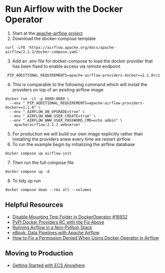 # Run Airflow with the Docker Operator

1. Start at the [apache-airflow project](https://airflow.apache.org/docs/apache-airflow/stable/start/docker.html#before-you-begin)
2. Download the docker-compose template

```curl -LfO 'https://airflow.apache.org/docs/apache-airflow/2.1.2/docker-compose.yaml'```

3. Add an .env file for docker-compose to load the docker provider that has been fixed to enable access via remote endpoint

```_PIP_ADDITIONAL_REQUIREMENTS=apache-airflow-providers-docker==2.1.0rc1```

4. This is comparable to the following command which will install the providers on top of an existing airflow image
```
docker run -it -p 8080:8080 \
  --env "_PIP_ADDITIONAL_REQUIREMENTS=apache-airflow-providers-docker==1.1.0" \
  --env "_AIRFLOW_DB_UPGRADE=true" \
  --env "_AIRFLOW_WWW_USER_CREATE=true" \
  --env "_AIRFLOW_WWW_USER_PASSWORD_CMD=echo admin" \
    apache/airflow:2.1.2 webserver
```
5. For production we will build our own image explicitly rather than installing the providers anew every time we restart airflow
6. To run the example begin by initializing the airflow database
```
docker compose up airflow-init
```
7. Then run the full compose file
```
docker compose up -d
```
8. To tidy up run
```
docker compose down --rmi all --volumes
```

## Helpful Resources
* [Disable Mounting Tmp Folder in DockerOperator #16932](https://github.com/apache/airflow/pull/16932/files)
* [PyPI Docker Providers RC with the Fix Above](https://pypi.org/project/apache-airflow-providers-docker/#history)
* [Running Airflow in a Non-Python Stack](https://www.madkudu.com/engineering/how-to-run-airflow-in-a-non-python-stack)
* [eBook: Data Pipelines with Apache Airflow](https://livebook.manning.com/book/data-pipelines-with-apache-airflow/chapter-10/105)
* [How to Fix a Permission Denied When Using Docker Operator in Airflow](https://onedevblog.com/how-to-fix-a-permission-denied-when-using-dockeroperator-in-airflow/)
## Moving to Production
* [Getting Started with ECS Anywhere](https://www.pulumi.com/blog/ecs-anywhere-launch/)
